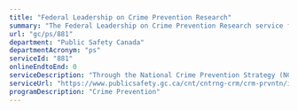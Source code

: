 ```yaml
---
title: "Federal Leadership on Crime Prevention Research"
summary: "The Federal Leadership on Crime Prevention Research service from Public Safety Canada is not available end-to-end online, according to the GC Service Inventory."
url: "gc/ps/881"
department: "Public Safety Canada"
departmentAcronym: "ps"
serviceId: "881"
onlineEndtoEnd: 0
serviceDescription: "Through the National Crime Prevention Strategy (NCPS), Public Safety Canada (PS) provides national leadership on crime prevention research. PS works with partners and stakeholders to identify gaps in crime prevention research and implement research projects to fill these gaps. PS also supports the evaluation of crime prevention programs through the NCPS grants and contribution programs. Results from research and evaluation of these funded projects are disseminated to partners and the Canadian public with a view to build knowledge and implement evidence-based approaches to crime prevention in the Canadian context."
serviceUrl: "https://www.publicsafety.gc.ca/cnt/cntrng-crm/crm-prvntn/index-en.aspx"
programDescription: "Crime Prevention"
---
```

